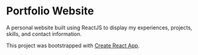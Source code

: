 # Portfolio Website

A personal website built using ReactJS to display my experiences, projects, skills, and contact information.

This project was bootstrapped with [Create React App](https://github.com/facebook/create-react-app).

